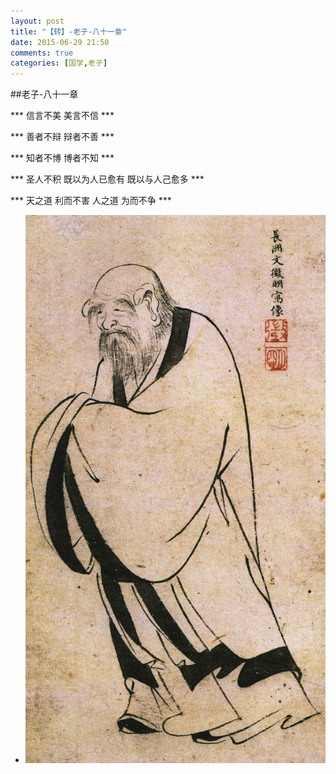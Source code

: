 ```yaml
---
layout: post
title: "【转】-老子-八十一章"
date: 2015-06-29 21:50
comments: true
categories: [国学,老子]
---
```


##老子-八十一章

*** 信言不美 美言不信 ***

<!-- more -->

*** 善者不辩 辩者不善 ***

*** 知者不博 博者不知 ***

*** 圣人不积 既以为人已愈有 既以与人己愈多 ***

*** 天之道 利而不害 人之道 为而不争 ***

* ![长洲文徵明写像](/images/changzhou_wenzhengming_xiexiang.jpg)
